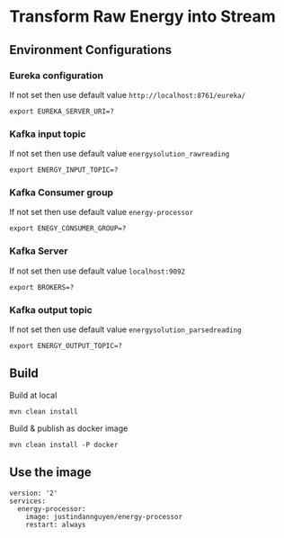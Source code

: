 # Transform Raw Energy into Stream

## Environment Configurations
### Eureka configuration
If not set then use default value ```http://localhost:8761/eureka/``` 
```
export EUREKA_SERVER_URI=?
```

### Kafka input topic
If not set then use default value ```energysolution_rawreading```
```
export ENERGY_INPUT_TOPIC=?
```

### Kafka Consumer group
If not set then use default value ```energy-processor``` 
```
export ENEGY_CONSUMER_GROUP=?
```

### Kafka Server
If not set then use default value ```localhost:9092``` 
```
export BROKERS=?
```

### Kafka output topic
If not set then use default value ```energysolution_parsedreading``` 
```
export ENERGY_OUTPUT_TOPIC=?
```

## Build
Build at local
```
mvn clean install
```

Build & publish as docker image
```
mvn clean install -P docker
```

## Use the image
```
version: '2'
services:
  energy-processor:
    image: justindannguyen/energy-processor
    restart: always
```

